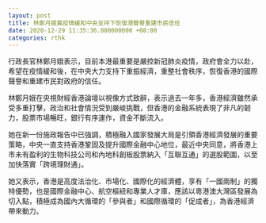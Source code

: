 ```yaml
---
layout: post
title: 林鄭月娥冀疫情緩和中央支持下恢復港聲譽重建市民信任
date: 2020-12-29 11:35:36.000000000 +08:00
categories: rthk
---
```


行政長官林鄭月娥表示，目前本港最重要是嚴控新冠肺炎疫情，政府會全力以赴，希望在疫情緩和後，在中央大力支持下重振經濟，重整社會秩序，恢復香港的國際聲譽和重建市民對政府的信任。

林鄭月娥在央視財經香港論壇以視像方式致辭，表示過去一年多，香港經濟雖然承受多重打擊，政治和社會情況受到嚴峻挑戰，但香港的金融系統表現了非凡的韌力，股票市場暢旺，銀行有序運作，資金不斷流入。

她在新一份施政報告中已強調，積極融入國家發展大局是引領香港經濟發展的重要策略，中央一直支持香港鞏固及提升國際金融中心地位，最近中央同意，將香港上市未有盈利的生物科技公司和內地科創板股票納入「互聯互通」的選股範圍，以至加快落實「跨境理財通」。 

她又表示，香港是高度法治化、市場化、國際化的經濟體，享有「一國兩制」的獨特優勢，也是國際金融中心、航空樞紐和專業人才庫，應該以粵港澳大灣區發展為切入點，積極成為國內大循環的「參與者」和國際循環的「促成者」，為香港經濟帶來動力。

